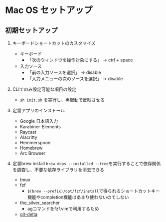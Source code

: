# Mac OS セットアップ

## 初期セットアップ

1. キーボードショートカットのカスタマイズ
   - キーボード
     - 「次のウィンドウを操作対象にする」 -> ctrl + space
   - 入力ソース
     - 「前の入力ソースを選択」 -> disable
     - 「入力メニューの次のソースを選択」 -> disable

2. CLIでのみ設定可能な項目の設定
   - `sh init.sh` を実行し、再起動で反映させる

3. 定番アプリのインストール
   - Google 日本語入力
   - Karabiner-Elements
   - Raycast
   - Alacritty
   - Hemmerspoon
   - Homebrew
   - Arc Browser

4. 定番brew install
   `brew deps --installed --tree`を実行することで依存関係を調査し、不要な依存ライブラリを消去できる
   - tmux
   - fzf
     - `$(brew --prefix)/opt/fzf/install`で得られるショートカットキー機能やcompletion機能はあまり使わないのでしない
   - the_silver_searcher
     - agコマンドをfzf.vimで利用するため
   - [git-delta](https://github.com/dandavison/delta)
